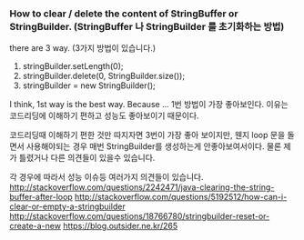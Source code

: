 

### How to clear / delete the content of StringBuffer or StringBuilder. (StringBuffer 나 StringBuilder 를 초기화하는 방법)

there are 3 way.
(3가지 방법이 있습니다.)

1. stringBuilder.setLength(0);
2. stringBuilder.delete(0, StringBuilder.size());
3. stringBuilder = new StringBuilder();

I think, 1st way is the best way.
Because ...
1번 방법이 가장 좋아보인다.
이유는 코드리딩에 이해하기 편하고 성능도 좋아보이기 때문이다.

코드리딩때 이해하기 편한 것만 따지자면 3번이 가장 좋아 보이지만,
웬지 loop 문을 돌면서 사용해야되는 경우 매번 StringBuilder를 생성하는게
안좋아보여서이다. 물론 제가 틀렸거나 다른 의견들이 있을수 있습니다.

각 경우에 따라서 성능 이슈등 여러가지 의견들이 있습니다.
http://stackoverflow.com/questions/2242471/java-clearing-the-string-buffer-after-loop
http://stackoverflow.com/questions/5192512/how-can-i-clear-or-empty-a-stringbuilder
http://stackoverflow.com/questions/18766780/stringbuilder-reset-or-create-a-new
https://blog.outsider.ne.kr/265

